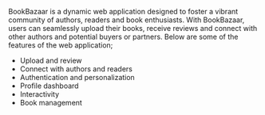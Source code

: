 BookBazaar is a dynamic web application designed to foster a vibrant community of authors, readers and book enthusiasts.
With BookBazaar, users can seamlessly upload their books, receive reviews and connect with other authors and potential buyers or partners.
Below are some of the features of the web application;

- Upload and review
- Connect with authors and readers
- Authentication and personalization
- Profile dashboard
- Interactivity
- Book management
